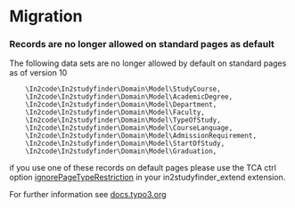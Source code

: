 # Migration

### Records are no longer allowed on standard pages as default

The following data sets are no longer allowed by default on standard pages as of version 10

```
    \In2code\In2studyfinder\Domain\Model\StudyCourse,
    \In2code\In2studyfinder\Domain\Model\AcademicDegree,
    \In2code\In2studyfinder\Domain\Model\Department,
    \In2code\In2studyfinder\Domain\Model\Faculty,
    \In2code\In2studyfinder\Domain\Model\TypeOfStudy,
    \In2code\In2studyfinder\Domain\Model\CourseLanguage,
    \In2code\In2studyfinder\Domain\Model\AdmissionRequirement,
    \In2code\In2studyfinder\Domain\Model\StartOfStudy,
    \In2code\In2studyfinder\Domain\Model\Graduation,
```

if you use one of these records on default pages please use the TCA ctrl option [ignorePageTypeRestriction](https://docs.typo3.org/m/typo3/reference-tca/main/en-us/Ctrl/Properties/Security.html#ctrl-security-ignorepagetyperestriction) in your in2studyfinder_extend extension.

For further information see [docs.typo3.org](https://docs.typo3.org/m/typo3/reference-coreapi/main/en-us/ExtensionArchitecture/FileStructure/ExtTables.html#allowing-a-tables-records-to-be-added-to-standard-pages)
